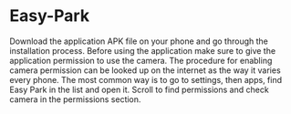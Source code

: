 # Easy-Park
Download the application APK file on your phone and go through the installation process. Before using the application make sure to give the application permission to use the camera. The procedure for enabling camera permission can be looked up on the internet as the way it varies every phone. The most common way is to go to settings, then apps, find Easy Park in the list and open it. Scroll to find permissions and check camera in the permissions section.
